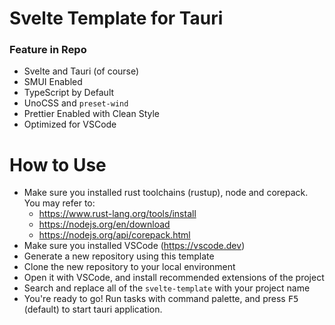 # Svelte Template for Tauri

### Feature in Repo

-   Svelte and Tauri (of course)
-   SMUI Enabled
-   TypeScript by Default
-   UnoCSS and `preset-wind`
-   Prettier Enabled with Clean Style
-   Optimized for VSCode

# How to Use

-   Make sure you installed rust toolchains (rustup), node and corepack. You may refer to:
    -   https://www.rust-lang.org/tools/install
    -   https://nodejs.org/en/download
    -   https://nodejs.org/api/corepack.html
-   Make sure you installed VSCode (https://vscode.dev)
-   Generate a new repository using this template
-   Clone the new repository to your local environment
-   Open it with VSCode, and install recommended extensions of the project
-   Search and replace all of the `svelte-template` with your project name
-   You're ready to go! Run tasks with command palette, and press <kbd>F5</kbd> (default) to start tauri application.
